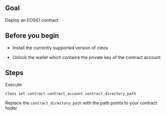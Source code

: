 ## Goal

Deploy an EOSIO contract

## Before you begin

* Install the currently supported version of cleos

* Unlock the wallet which contains the private key of the contract account

## Steps

Execute:

```shell
cleos set contract contract_account contract_directory_path
```

Replace the `contract_directory_path` with the path points to your contract folder
